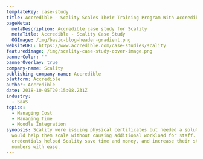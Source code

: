 ```yaml
---
templateKey: case-study
title: Accredible - Scality Scales Their Training Program With Accredible
pageMeta:
  metaDescription: Accredible case study for Scality
  metaTitle: Accredible - Scality Case Study
  OGImage: /img/basic-blog-header-gradient.png
websiteURL: https://www.accredible.com/case-studies/scality
featuredimage: /img/scality-case-study-cover-image.png
bannerColor: ""
bannerOverlay: true
company-name: Scality
publishing-company-name: Accredible
platform: Accredible
author: Accredible
date: 2018-10-05T20:15:08.231Z
industry:
  - SaaS
topics:
  - Managing Cost
  - Managing Time
  - Moodle Integration
synopsis: Scality were issuing physical certificates but needed a solution that
  would help them scale without causing additional workload for staff. Digital
  credentials helped Scality save time and money, and increase their student
  numbers with ease.
---
```

